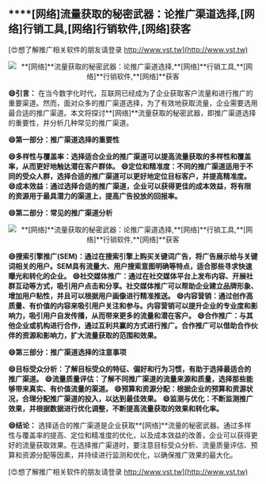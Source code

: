 ## ****[网络]**流量获取的秘密武器：论推广渠道选择,**[网络]**行销工具,**[网络]**行销软件,**[网络]**获客**

[😍想了解推广相关软件的朋友请登录 http://www.vst.tw](http://www.vst.tw)

 <center><img src="https://vst.tw/MP4/tuiguang/png/1.png" alt="**[网络]**流量获取的秘密武器：论推广渠道选择,**[网络]**行销工具,**[网络]**行销软件,**[网络]**获客"></center>

**😄引言：**
在当今数字化时代，互联网已经成为了企业获取客户流量和进行推广的重要渠道。然而，面对众多的推广渠道选择，为了有效地获取流量，企业需要选用最合适的推广渠道。本文将探讨**[网络]**流量获取的秘密武器，即推广渠道选择的重要性，并分析几种常见的推广渠道。

**😄第一部分：推广渠道选择的重要性**

**😄多样性与覆盖率：选择适合企业的推广渠道可以提高流量获取的多样性和覆盖率，从而更好地触达潜在客户群体。**
**😄定位和精准度：不同的推广渠道适用于不同的受众人群，选择合适的推广渠道可以更好地定位目标客户，并提高精准度。**
**😄成本效益：通过选择合适的推广渠道，企业可以获得更佳的成本效益，将有限的资源用于最具潜力的渠道上，提高广告投放的回报率。**

**😄第二部分：常见的推广渠道分析**

 <center><img src="https://vst.tw/MP4/tuiguang/png/4.png" alt="**[网络]**流量获取的秘密武器：论推广渠道选择,**[网络]**行销工具,**[网络]**行销软件,**[网络]**获客"></center>

**😄搜索引擎推广(SEM)：通过在搜索引擎上购买关键词广告，将广告展示给与关键词相关的用户。SEM具有流量大、用户搜索意图明确等特点，适合那些寻求快速曝光和转化的企业。**
**😄社交媒体推广：通过在社交媒体平台上发布内容、开展社群互动等方式，吸引用户点击和分享。社交媒体推广可以帮助企业建立品牌形象、增加用户粘性，并且可以根据用户画像进行精准推送。**
**😄内容营销：通过创作高质量、有价值的内容来吸引用户关注和参与。内容营销可以提升企业的专业度和影响力，吸引用户自发传播，从而带来更多的流量和潜在客户。**
**😄合作推广：与其他企业或机构进行合作，通过互利共赢的方式进行推广。合作推广可以借助合作伙伴的资源和影响力，扩大流量获取的范围和效果。**

**😄第三部分：推广渠道选择的注意事项**

**😄目标受众分析：了解目标受众的特征、偏好和行为习惯，有助于选择最适合的推广渠道。**
**😄流量质量评估：了解不同推广渠道的流量来源和质量，选择那些能够带来真实、有价值流量的渠道。**
**😄预算和资源分配：根据企业的预算和资源状况，合理分配推广渠道的投入，以达到最佳效果。**
**😄监测与优化：不断监测推广效果，并根据数据进行优化调整，不断提高流量获取的效果和转化率。**

**😄结论：**
选择适合的推广渠道是企业获取**[网络]**流量的秘密武器。通过多样性与覆盖率的提高、定位和精准度的优化，以及成本效益的改善，企业可以获得更好的流量获取效果。在选择推广渠道时，要注意目标受众分析、流量质量评估、预算和资源分配等因素，并持续进行监测和优化，以确保推广效果的最大化。

[😍想了解推广相关软件的朋友请登录 http://www.vst.tw](http://www.vst.tw)



